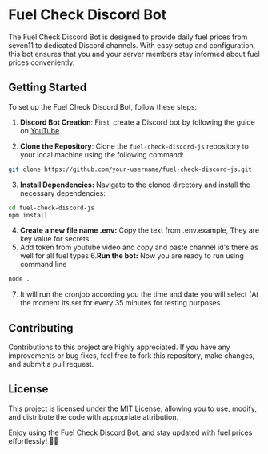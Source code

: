 # Fuel Check Discord Bot

The Fuel Check Discord Bot is designed to provide daily fuel prices from seven11 to dedicated Discord channels. With easy setup and configuration, this bot ensures that you and your server members stay informed about fuel prices conveniently.

## Getting Started

To set up the Fuel Check Discord Bot, follow these steps:

1. **Discord Bot Creation**: First, create a Discord bot by following the guide on [YouTube](https://www.youtube.com/watch?v=KZ3tIGHU314&t=839s&pp=ygUQbWFrZSBkaXNjb3JkIGJvdA%3D%3D).

2. **Clone the Repository**: Clone the `fuel-check-discord-js` repository to your local machine using the following command:

```bash
git clone https://github.com/your-username/fuel-check-discord-js.git
```

3. **Install Dependencies:** Navigate to the cloned directory and install the necessary dependencies:

```bash
cd fuel-check-discord-js
npm install
```
4. **Create a new file name .env:** Copy the text from .env.example, They are key value for secrets
5. Add token from youtube video and copy and paste channel id's there as well for all fuel types
6.**Run the bot:** Now you are ready to run using command line
```bash
node .
```
7. It will run the cronjob according you the time and date you will select (At the moment its set for every 35 minutes for testing purposes

 ## Contributing

Contributions to this project are highly appreciated. If you have any improvements or bug fixes, feel free to fork this repository, make changes, and submit a pull request.

## License

This project is licensed under the [MIT License](LICENSE), allowing you to use, modify, and distribute the code with appropriate attribution.

Enjoy using the Fuel Check Discord Bot, and stay updated with fuel prices effortlessly! 🚗💨
